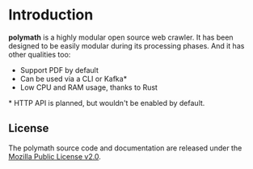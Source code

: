# Introduction

**polymath** is a highly modular open source web crawler.
It has been designed to be easily modular during its processing phases.
And it has other qualities too:
* Support PDF by default
* Can be used via a CLI or Kafka*
* Low CPU and RAM usage, thanks to Rust

\* HTTP API is planned, but wouldn't be enabled by default.

## License

The polymath source code and documentation are released under the [Mozilla Public License v2.0](https://www.mozilla.org/en-US/MPL/2.0/).